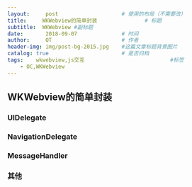 ```yaml
---
layout:     post                    # 使用的布局（不需要改）
title:     WKWebview的简单封装               # 标题 
subtitle:  WKWebview #副标题
date:       2018-09-07              # 时间
author:     OT                      # 作者
header-img: img/post-bg-2015.jpg    #这篇文章标题背景图片
catalog: true                       # 是否归档
tags:    wkwebview,js交互                           #标签
    - OC,WKWebview
---
```


## WKWebview的简单封装 
### UIDelegate
### NavigationDelegate
### MessageHandler
### 其他

